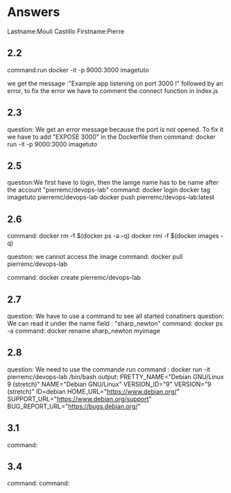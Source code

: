 # Answers

Lastname:Mouli Castillo
Firstname:Pierre

## 2.2
command:run docker -it -p 9000:3000 imagetuto

we get the message :"Example app listening on port 3000 !" followed by an error, to fix the error we have to comment the connect function in index.js

## 2.3
question: We get an error message because the port is not opened. To fix it we have to add "EXPOSE 3000" in the Dockerfile then
command: docker run -it -p 9000:3000 imagetuto

## 2.5
question:We first have to login, then the iamge name has to be name after the account "pierremc/devops-lab"
command:
docker login
docker tag imagetuto pierremc/devops-lab
docker push pierremc/devops-lab:latest

## 2.6
command:
docker rm -f $(docker ps -a -q)
docker rmi -f $(docker images -q)

question: we cannot access the image
command:
docker pull pierremc/devops-lab

command:
docker create pierremc/devops-lab

## 2.7
question: We have to use a command to see all started conatiners
question: We can read it under the name field : "sharp_newton"
command: docker ps -a
command: docker rename sharp_newton myimage

## 2.8
question: We need to use the commande run
command : docker run -it pierremc/devops-lab /bin/bash
output:
PRETTY_NAME="Debian GNU/Linux 9 (stretch)"
NAME="Debian GNU/Linux"
VERSION_ID="9"
VERSION="9 (stretch)"
ID=debian
HOME_URL="https://www.debian.org/"
SUPPORT_URL="https://www.debian.org/support"
BUG_REPORT_URL="https://bugs.debian.org/"

## 3.1
command:

## 3.4
command:
command:
